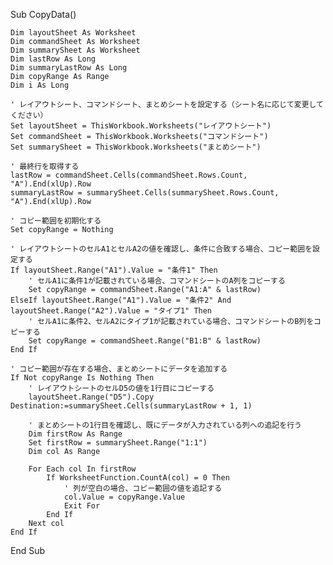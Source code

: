 Sub CopyData()

    Dim layoutSheet As Worksheet
    Dim commandSheet As Worksheet
    Dim summarySheet As Worksheet
    Dim lastRow As Long
    Dim summaryLastRow As Long
    Dim copyRange As Range
    Dim i As Long
    
    ' レイアウトシート、コマンドシート、まとめシートを設定する（シート名に応じて変更してください）
    Set layoutSheet = ThisWorkbook.Worksheets("レイアウトシート")
    Set commandSheet = ThisWorkbook.Worksheets("コマンドシート")
    Set summarySheet = ThisWorkbook.Worksheets("まとめシート")
    
    ' 最終行を取得する
    lastRow = commandSheet.Cells(commandSheet.Rows.Count, "A").End(xlUp).Row
    summaryLastRow = summarySheet.Cells(summarySheet.Rows.Count, "A").End(xlUp).Row
    
    ' コピー範囲を初期化する
    Set copyRange = Nothing
    
    ' レイアウトシートのセルA1とセルA2の値を確認し、条件に合致する場合、コピー範囲を設定する
    If layoutSheet.Range("A1").Value = "条件1" Then
        ' セルA1に条件1が記載されている場合、コマンドシートのA列をコピーする
        Set copyRange = commandSheet.Range("A1:A" & lastRow)
    ElseIf layoutSheet.Range("A1").Value = "条件2" And layoutSheet.Range("A2").Value = "タイプ1" Then
        ' セルA1に条件2、セルA2にタイプ1が記載されている場合、コマンドシートのB列をコピーする
        Set copyRange = commandSheet.Range("B1:B" & lastRow)
    End If
    
    ' コピー範囲が存在する場合、まとめシートにデータを追加する
    If Not copyRange Is Nothing Then
        ' レイアウトシートのセルD5の値を1行目にコピーする
        layoutSheet.Range("D5").Copy Destination:=summarySheet.Cells(summaryLastRow + 1, 1)
        
        ' まとめシートの1行目を確認し、既にデータが入力されている列への追記を行う
        Dim firstRow As Range
        Set firstRow = summarySheet.Range("1:1")
        Dim col As Range
        
        For Each col In firstRow
            If WorksheetFunction.CountA(col) = 0 Then
                ' 列が空白の場合、コピー範囲の値を追記する
                col.Value = copyRange.Value
                Exit For
            End If
        Next col
    End If
    
End Sub

